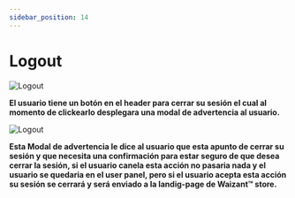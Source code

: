 ```yaml
---
sidebar_position: 14
---
```


# Logout

![Logout](/img/store-usuario/logout-1.png )

**El usuario tiene un botón en el header para cerrar su sesión el cual al momento de clickearlo desplegara una modal de advertencia al usuario.**

![Logout](/img/store-usuario/logout-2.png )

**Esta Modal de advertencia le dice al usuario que esta apunto de cerrar su sesión y que necesita una confirmación para estar seguro de que desea cerrar la sesión, si el usuario canela esta acción no pasaria nada y el usuario se quedaria en el user panel\, pero si el usuario acepta esta acción su sesión se cerrará y será enviado a la landig-page de Waizant™ store.**

